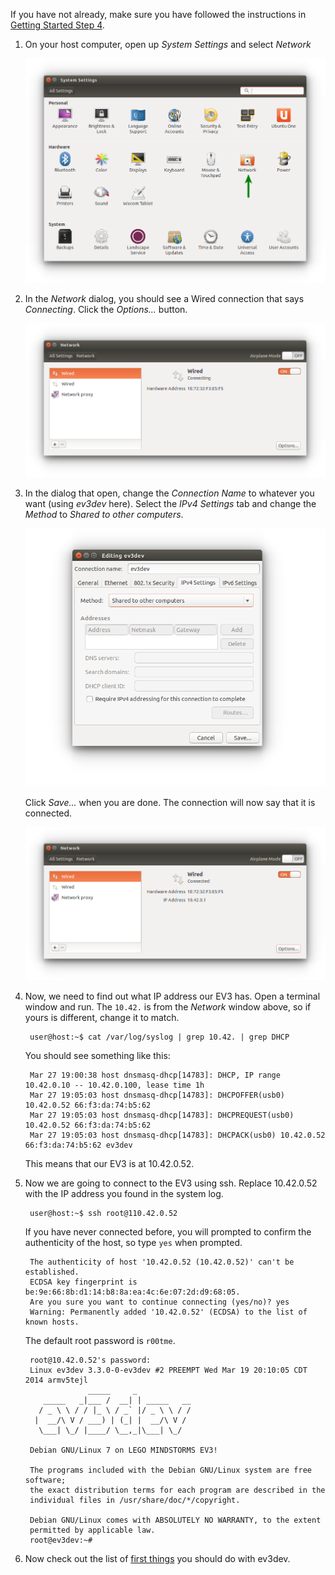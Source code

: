 If you have not already, make sure you have followed the instructions in [Getting Started Step 4](Getting-started-v2#step-4-enable-usb-networking).

1. On your host computer, open up *System Settings* and select *Network*

    ![SystemPreferencesNetwork](images/Ubuntu-CDC/System-Settings-Network.png)

2. In the *Network* dialog, you should see a Wired connection that says *Connecting*. Click the *Options...* button.

    ![AddNewDevice](images/Ubuntu-CDC/Network-Connecting.png)

3. In the dialog that open, change the *Connection Name* to whatever you want (using *ev3dev* here). Select the *IPv4 Settings* tab and change the *Method* to *Shared to other computers*.

    ![CDC-Connected](images/Ubuntu-CDC/Network-Options.png)

    Click *Save...* when you are done. The connection will now say that it is connected.

    ![AddNewDevice](images/Ubuntu-CDC/Network-Connected.png)

4. Now, we need to find out what IP address our EV3 has. Open a terminal window and run. The `10.42.` is from the *Network* window above, so if yours is different, change it to match.

        user@host:~$ cat /var/log/syslog | grep 10.42. | grep DHCP

    You should see something like this:

        Mar 27 19:00:38 host dnsmasq-dhcp[14783]: DHCP, IP range 10.42.0.10 -- 10.42.0.100, lease time 1h
        Mar 27 19:05:03 host dnsmasq-dhcp[14783]: DHCPOFFER(usb0) 10.42.0.52 66:f3:da:74:b5:62 
        Mar 27 19:05:03 host dnsmasq-dhcp[14783]: DHCPREQUEST(usb0) 10.42.0.52 66:f3:da:74:b5:62 
        Mar 27 19:05:03 host dnsmasq-dhcp[14783]: DHCPACK(usb0) 10.42.0.52 66:f3:da:74:b5:62 ev3dev

    This means that our EV3 is at 10.42.0.52.

6. Now we are going to connect to the EV3 using ssh. Replace 10.42.0.52 with the IP address you found in the system log.

        user@host:~$ ssh root@110.42.0.52

   If you have never connected before, you will prompted to confirm the authenticity of the host, so type `yes` when prompted.

        The authenticity of host '10.42.0.52 (10.42.0.52)' can't be established.
        ECDSA key fingerprint is be:9e:66:8b:d1:14:b8:8a:ea:4c:6e:07:2d:d9:68:05.
        Are you sure you want to continue connecting (yes/no)? yes
        Warning: Permanently added '10.42.0.52' (ECDSA) to the list of known hosts.

    The default root password is `r00tme`.

        root@10.42.0.52's password: 
        Linux ev3dev 3.3.0-0-ev3dev #2 PREEMPT Wed Mar 19 20:10:05 CDT 2014 armv5tejl
                     _____     _
           _____   _|___ /  __| | _____   __
          / _ \ \ / / |_ \ / _` |/ _ \ \ / /
         |  __/\ V / ___) | (_| |  __/\ V /
          \___| \_/ |____/ \__,_|\___| \_/
        
        Debian GNU/Linux 7 on LEGO MINDSTORMS EV3!
        
        The programs included with the Debian GNU/Linux system are free software;
        the exact distribution terms for each program are described in the
        individual files in /usr/share/doc/*/copyright.
        
        Debian GNU/Linux comes with ABSOLUTELY NO WARRANTY, to the extent
        permitted by applicable law.
        root@ev3dev:~# 

7. Now check out the list of [first things](Getting-started-v2#step-7-first-things-to-do-with-ev3dev) you should do with ev3dev.